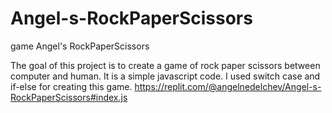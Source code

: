# Angel-s-RockPaperScissors
game Angel's RockPaperScissors

The goal of this project is to create a game of rock paper scissors between computer and human.
It is a simple javascript code.
I used switch case and if-else for creating this game.
https://replit.com/@angelnedelchev/Angel-s-RockPaperScissors#index.js
